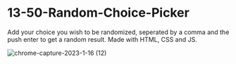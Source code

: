 # 13-50-Random-Choice-Picker
 Add your choice you wish to be randomized, seperated by a comma and the push enter to get a random result.
Made with HTML, CSS and JS.

![chrome-capture-2023-1-16 (12)](https://user-images.githubusercontent.com/110612670/219394744-e1ce1236-aa39-46c3-bc50-0609bde7444b.gif)
